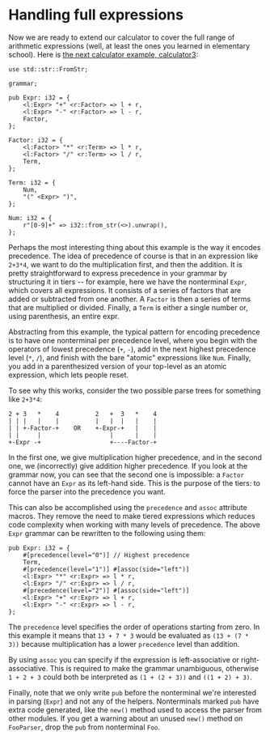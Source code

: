 # Handling full expressions

Now we are ready to extend our calculator to cover the full range of
arithmetic expressions (well, at least the ones you learned in
elementary school). Here is
[the next calculator example, calculator3][calculator3]:

```lalrpop
use std::str::FromStr;

grammar;

pub Expr: i32 = {
    <l:Expr> "+" <r:Factor> => l + r,
    <l:Expr> "-" <r:Factor> => l - r,
    Factor,
};

Factor: i32 = {
    <l:Factor> "*" <r:Term> => l * r,
    <l:Factor> "/" <r:Term> => l / r,
    Term,
};

Term: i32 = {
    Num,
    "(" <Expr> ")",
};

Num: i32 = {
    r"[0-9]+" => i32::from_str(<>).unwrap(),
};
```

Perhaps the most interesting thing about this example is the way it
encodes precedence. The idea of precedence of course is that in an
expression like `2+3*4`, we want to do the multiplication first, and
then the addition. It is pretty straightforward to express precedence in your
grammar by structuring it in tiers -- for example, here we have the
nonterminal `Expr`, which covers all expressions. It consists of a series
of factors that are added or subtracted from one another. A `Factor`
is then a series of terms that are multiplied or divided. Finally, a
`Term` is either a single number or, using parenthesis, an entire expr.

Abstracting from this example, the typical pattern for encoding
precedence is to have one nonterminal per precedence level, where you
begin with the operators of lowest precedence (`+`, `-`), add in the
next highest precedence level (`*`, `/`), and finish with the bare
"atomic" expressions like `Num`. Finally, you add in a parenthesized
version of your top-level as an atomic expression, which lets people
reset.

To see why this works, consider the two possible parse trees for
something like `2+3*4`:

```
2 + 3   *    4          2   +  3   *    4
| | |   |    |          |   |  |   |    |
| | +-Factor-+    OR    +-Expr-+   |    |
| |     |                   |      |    |
+-Expr -+                   +----Factor-+
```

In the first one, we give multiplication higher precedence, and in the
second one, we (incorrectly) give addition higher precedence. If you
look at the grammar now, you can see that the second one is
impossible: a `Factor` cannot have an `Expr` as its left-hand side.
This is the purpose of the tiers: to force the parser into the
precedence you want.

This can also be accomplished using the `precedence` and `assoc` attribute macros.
They remove the need to make tiered expressions which 
reduces code complexity when working with many levels of precedence.
The above `Expr` grammar can be rewritten to the following using them:

```
pub Expr: i32 = {
    #[precedence(level="0")] // Highest precedence
    Term,
    #[precedence(level="1")] #[assoc(side="left")]
    <l:Expr> "*" <r:Expr> => l * r,
    <l:Expr> "/" <r:Expr> => l / r,
    #[precedence(level="2")] #[assoc(side="left")]
    <l:Expr> "+" <r:Expr> => l + r,
    <l:Expr> "-" <r:Expr> => l - r,
};
```

The `precedence` level specifies the order of operations starting from zero.
In this example it means that `13 + 7 * 3` would be evaluated as `(13 + (7 * 3))` 
because multiplication has a lower `precedence` level than addition.

By using `assoc` you can specify if the expression is left-associative or right-associative.
This is required to make the grammar unambiguous, otherwise `1 + 2 + 3` could 
both be interpreted as `(1 + (2 + 3))` and `((1 + 2) + 3)`.

Finally, note that we only write `pub` before the nonterminal we're 
interested in parsing (`Expr`) and not any of the helpers. Nonterminals
marked `pub` have extra code generated, like the `new()` method used to
access the parser from other modules. If you get a warning about an 
unused `new()` method on `FooParser`, drop the `pub` from nonterminal
`Foo`.

[calculator3]: https://github.com/lalrpop/lalrpop/blob/master/doc/calculator/src/calculator3.lalrpop
